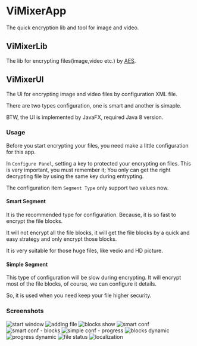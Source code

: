 # ViMixerApp


The quick encryption lib and tool for image and video.

## ViMixerLib

The lib for encrypting files(image,video etc.) by [AES][1].

## ViMixerUI

The UI for encrypting image and video files by configuration XML file.

There are two types configuration, one is smart and another is simaple.

BTW, the UI is implemented by JavaFX, required Java 8 version.

### Usage

Before you start encrypting your files, you need make a little configuration for this app.

In ``Configure Panel``, setting a key to protected your encrypting on files. This is very important, you must remember it; You only can get the right decrypting file by using the same key during entrypting.

The configuration item ``Segment Type`` only support two values now. 

#### Smart Segment
It is the recommended type for configuration. Because, it is so fast to encrypt the file blocks.

It will not encrypt all the file blocks, it will get the file blocks by a quick and easy strategy and only encrypt those blocks.

It is very suitable for those huge files, like vedio and HD picture. 

#### Simple Segment
This type of configuration will be slow during encrypting.
It will encrypt most of the file blocks, of course, we can configure it details.

So, it is used when you need keep your file higher security.

### Screenshots
![start window][2]
![adding file][3]
![blocks show][4]
![smart conf][5]
![smart conf - blocks][6]
![simple conf - progress][7]
![blocks dynamic][8]
![progress dynamic][9]
![file status][10]
![localization][11]

 [1]: https://en.wikipedia.org/wiki/Advanced_Encryption_Standard
 [2]: https://github.com/daileyet/ViMixer/blob/master/screenshots/Snap01.png
 [3]: https://github.com/daileyet/ViMixer/blob/master/screenshots/Snap02.png
 [4]: https://github.com/daileyet/ViMixer/blob/master/screenshots/Snap03.png
 [5]: https://github.com/daileyet/ViMixer/blob/master/screenshots/Snap04.png
 [6]: https://github.com/daileyet/ViMixer/blob/master/screenshots/Snap05.png
 [7]: https://github.com/daileyet/ViMixer/blob/master/screenshots/Snap06.png
 [8]: https://github.com/daileyet/ViMixer/blob/master/screenshots/Snap07.png
 [9]: https://github.com/daileyet/ViMixer/blob/master/screenshots/Snap08.png
 [10]: https://github.com/daileyet/ViMixer/blob/master/screenshots/Snap09.png
 [11]: https://github.com/daileyet/ViMixer/blob/master/screenshots/Snap10.png
